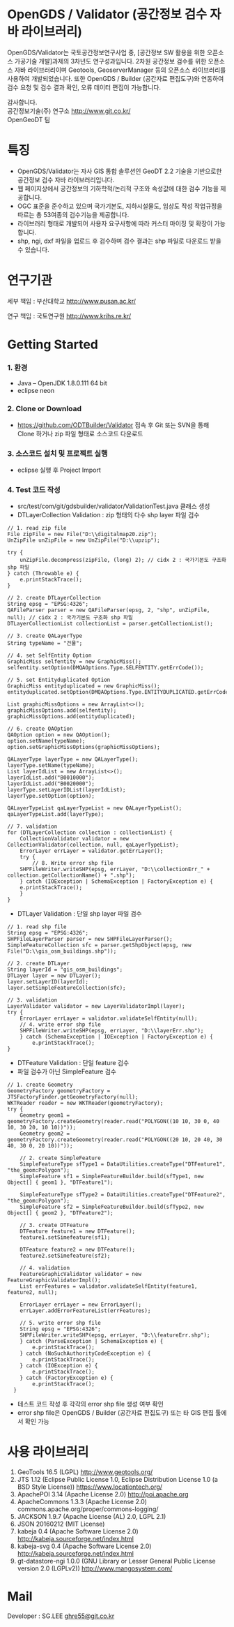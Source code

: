 OpenGDS / Validator (공간정보 검수 자바 라이브러리)
=======

OpenGDS/Validator는 국토공간정보연구사업 중, [공간정보 SW 활용을 위한 오픈소스 가공기술 개발]과제의 3차년도 연구성과입니다. 
2차원 공간정보 검수를 위한 오픈소스 자바 라이브러리이며 Geotools, GeoserverManager 등의 오픈소스 라이브러리를 사용하여 개발되었습니다.
또한 OpenGDS / Builder (공간자료 편집도구)와 연동하여 검수 요청 및 검수 결과 확인, 오류 데이터 편집이 가능합니다. 

감사합니다.<br>
공간정보기술(주) 연구소 <link>http://www.git.co.kr/<br>
OpenGeoDT 팀

특징
=====
- OpenGDS/Validator는 자사 GIS 통합 솔루션인 GeoDT 2.2 기술을 기반으로한 공간정보 검수 자바 라이브러리입니다.
- 웹 페이지상에서 공간정보의 기하학적/논리적 구조와 속성값에 대한 검수 기능을 제공합니다.
- OGC 표준을 준수하고 있으며 국가기본도, 지하시설물도, 임상도 작성 작업규정을 따르는 총 53여종의 검수기능을 제공합니다.
- 라이브러리 형태로 개발되어 사용자 요구사항에 따라 커스터 마이징 및 확장이 가능합니다.
- shp, ngi, dxf 파일을 업로드 후 검수하며 검수 결과는 shp 파일로 다운로드 받을 수 있습니다.

연구기관
=====
세부 책임 : 부산대학교 <link>http://www.pusan.ac.kr/

연구 책임 : 국토연구원 <link>http://www.krihs.re.kr/

Getting Started
=====
### 1. 환경 ###
- Java – OpenJDK 1.8.0.111 64 bit
- eclipse neon 

### 2. Clone or Download ###
- https://github.com/ODTBuilder/Validator 접속 후 Git 또는 SVN을 통해 Clone 하거나 zip 파일 형태로 소스코드 다운로드 

### 3. 소스코드 설치 및 프로젝트 실행 ###
- eclipse 실행 후 Project Import

### 4. Test 코드 작성 ###
- src/test/com/git/gdsbuilder/validator/ValidationTest.java 클래스 생성
- DTLayerCollection Validation : zip 형태의 다수 shp layer 파일 검수
<pre><code>// 1. read zip file
File zipFile = new File("D:\\digitalmap20.zip");
UnZipFile unZipFile = new UnZipFile("D:\\upzip");

try {
    unZipFile.decompress(zipFile, (long) 2); // cidx 2 : 국가기본도 구조화 shp 파일
} catch (Throwable e) {
    e.printStackTrace();
}

// 2. create DTLayerCollection
String epsg = "EPSG:4326";
QAFileParser parser = new QAFileParser(epsg, 2, "shp", unZipFile, null); // cidx 2 : 국가기본도 구조화 shp 파일
DTLayerCollectionList collectionList = parser.getCollectionList();

// 3. create QALayerType
String typeName = "건물";

// 4. set SelfEntity Option
GraphicMiss selfentity = new GraphicMiss();
selfentity.setOption(DMQAOptions.Type.SELFENTITY.getErrCode());

// 5. set Entityduplicated Option
GraphicMiss entityduplicated = new GraphicMiss();
entityduplicated.setOption(DMQAOptions.Type.ENTITYDUPLICATED.getErrCode());

List<GraphicMiss> graphicMissOptions = new ArrayList<>();
graphicMissOptions.add(selfentity);
graphicMissOptions.add(entityduplicated);

// 6. create QAOption
QAOption option = new QAOption();
option.setName(typeName);
option.setGraphicMissOptions(graphicMissOptions);

QALayerType layerType = new QALayerType();
layerType.setName(typeName);
List<String> layerIdList = new ArrayList<>();
layerIdList.add("B0010000");
layerIdList.add("B0020000");
layerType.setLayerIDList(layerIdList);
layerType.setOption(option);

QALayerTypeList qaLayerTypeList = new QALayerTypeList();
qaLayerTypeList.add(layerType);

// 7. validation 
for (DTLayerCollection collection : collectionList) {
    CollectionValidator validator = new CollectionValidator(collection, null, qaLayerTypeList);
    ErrorLayer errLayer = validator.getErrLayer();
    try {
        // 8. Write error shp file
	SHPFileWriter.writeSHP(epsg, errLayer, "D:\\collectionErr_" + collection.getCollectionName() + ".shp");
    } catch (IOException | SchemaException | FactoryException e) {
	e.printStackTrace();
    }
}
</code></pre>
- DTLayer Validation : 단일 shp layer 파일 검수
<pre><code>// 1. read shp file
String epsg = "EPSG:4326";
SHPFileLayerParser parser = new SHPFileLayerParser();
SimpleFeatureCollection sfc = parser.getShpObject(epsg, new File("D:\\gis_osm_buildings.shp"));

// 2. create DTLayer
String layerId = "gis_osm_buildings";
DTLayer layer = new DTLayer();
layer.setLayerID(layerId);
layer.setSimpleFeatureCollection(sfc);

// 3. validation
LayerValidator validator = new LayerValidatorImpl(layer);
try {
    ErrorLayer errLayer = validator.validateSelfEntity(null);
    // 4. write error shp file
    SHPFileWriter.writeSHP(epsg, errLayer, "D:\\layerErr.shp");
    } catch (SchemaException | IOException | FactoryException e) {
        e.printStackTrace();
}
</code></pre>
- DTFeature Validation : 단일 feature 검수
- 파일 검수가 아닌 SimpleFeature 검수
<pre><code>// 1. create Geometry
GeometryFactory geometryFactory = JTSFactoryFinder.getGeometryFactory(null);
WKTReader reader = new WKTReader(geometryFactory);
try {
    Geometry geom1 = geometryFactory.createGeometry(reader.read("POLYGON((10 10, 30 0, 40 10, 30 20, 10 10))"));
    Geometry geom2 = geometryFactory.createGeometry(reader.read("POLYGON((20 10, 20 40, 30 40, 30 0, 20 10))"));

    // 2. create SimpleFeature
    SimpleFeatureType sfType1 = DataUtilities.createType("DTFeature1", "the_geom:Polygon");
    SimpleFeature sf1 = SimpleFeatureBuilder.build(sfType1, new Object[] { geom1 }, "DTFeature1");

    SimpleFeatureType sfType2 = DataUtilities.createType("DTFeature2", "the_geom:Polygon");
    SimpleFeature sf2 = SimpleFeatureBuilder.build(sfType2, new Object[] { geom2 }, "DTFeature2");

    // 3. create DTFeature
    DTFeature feature1 = new DTFeature();
    feature1.setSimefeature(sf1);

    DTFeature feature2 = new DTFeature();
    feature2.setSimefeature(sf2);

    // 4. validation
    FeatureGraphicValidator validator = new FeatureGraphicValidatorImpl();
    List<ErrorFeature> errFeatures = validator.validateSelfEntity(feature1, feature2, null);

    ErrorLayer errLayer = new ErrorLayer();
    errLayer.addErrorFeatureList(errFeatures);

    // 5. write error shp file
    String epsg = "EPSG:4326";
    SHPFileWriter.writeSHP(epsg, errLayer, "D:\\featureErr.shp");
    } catch (ParseException | SchemaException e) {
        e.printStackTrace();
    } catch (NoSuchAuthorityCodeException e) {
        e.printStackTrace();
    } catch (IOException e) {
        e.printStackTrace();
    } catch (FactoryException e) {
        e.printStackTrace();
  }
</code></pre>
- 테스트 코드 작성 후 각각의 error shp file 생성 여부 확인 
- error shp file은 OpenGDS / Builder (공간자료 편집도구) 또는 타 GIS 편집 툴에서 확인 가능

사용 라이브러리
=====
1. GeoTools 16.5 (LGPL) http://www.geotools.org/
2. JTS 1.12 (Eclipse Public License 1.0, Eclipse Distribution License 1.0 (a BSD Style License)) https://www.locationtech.org/
2. ApachePOI 3.14 (Apache License 2.0) http://poi.apache.org
3. ApacheCommons 1.3.3 (Apache License 2.0) commons.apache.org/proper/commons-logging/
4. JACKSON 1.9.7 (Apache License (AL) 2.0, LGPL 2.1)
5. JSON 20160212 (MIT License)
6. kabeja 0.4 (Apache Software License 2.0) http://kabeja.sourceforge.net/index.html
7. kabeja-svg 0.4 (Apache Software License 2.0) http://kabeja.sourceforge.net/index.html
8. gt-datastore-ngi 1.0.0 (GNU Library or Lesser General Public License version 2.0 (LGPLv2)) http://www.mangosystem.com/

Mail
====
Developer : SG.LEE
ghre55@git.co.kr

